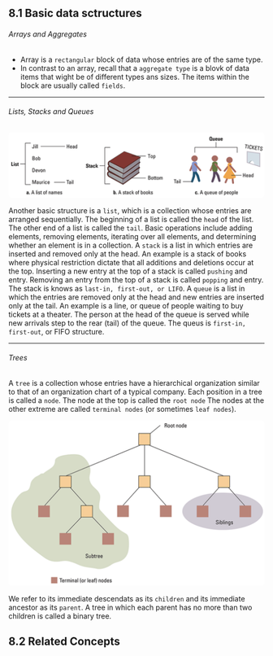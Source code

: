 ## 8.1 Basic data sctructures

<h6>Arrays and Aggregates</h6>

- Array is a `rectangular` block of data whose entries are of the same type.
- In contrast to an array, recall that a `aggregate type` is a blovk of data items that wight be of different types ans sizes. The items within the block are usually called `fields`.

---

<h6>Lists, Stacks and Queues</h6>

<img src="./images/list, stack and queues.png" style="border-radius: 5px;" width="850px">

Another basic structure is a `list`, which is a collection whose entries are arranged sequentially. The beginning of a list is called the `head` of the list. The other end of a list is called the `tail`.
Basic operations include adding elements, removing elements, iterating over all elements, and determining whether an element is in a collection.
A `stack` is a list in which entries are inserted and removed only at the head. An example is a stack of books where physical restriction dictate that all additions and deletions occur at the top. Inserting a new entry at the top of a stack is called `pushing` and entry. Removing an entry from the top of a stack is called `popping` and entry. The stack is knows as `last-in, first-out, or LIFO`.
A `queue` is a list in which the entries are removed only at the head and new entries are inserted only at the tail. An example is a line, or queue of people waiting to buy tickets at a theater. The person at the head of the queue is served while new arrivals step to the rear (tail) of the queue.
The queus is `first-in, first-out`, or FIFO structure.

---

<h6>Trees</h6>

A `tree` is a collection whose entries have a hierarchical organization similar to that of an organization chart of a typical company.
Each position in a tree is called a `node`. The node at the top is called the `root node` The nodes at the other extreme are called `terminal nodes` (or sometimes `leaf nodes`).

<img src="./images/tree terminology.png" style="border-radius: 5px;" width="650px">

We refer to its immediate descendats as its `children` and its immediate ancestor as its `parent`. A tree in which each parent has no more than two children is called a binary tree.

## 8.2 Related Concepts
